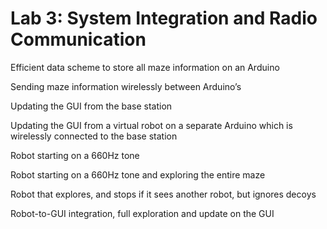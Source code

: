 # Lab 3: System Integration and Radio Communication 

Efficient data scheme to store all maze information on an Arduino

Sending maze information wirelessly between Arduino’s

Updating the GUI from the base station

Updating the GUI from a virtual robot on a separate Arduino which is wirelessly connected to the base station

Robot starting on a 660Hz tone

Robot starting on a 660Hz tone and exploring the entire maze

Robot that explores, and stops if it sees another robot, but ignores decoys

Robot-to-GUI integration, full exploration and update on the GUI
